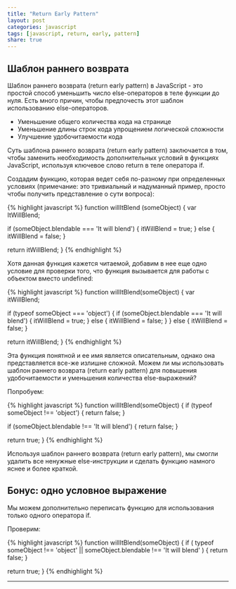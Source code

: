 ```yaml
---
title: "Return Early Pattern"
layout: post
categories: javascript
tags: [javascript, return, early, pattern]
share: true
---
```


## Шаблон раннего возврата

Шаблон раннего возврата (return early pattern) в JavaScript - это простой способ уменьшить число else-операторов в теле функции до нуля. Есть много причин, чтобы предпочесть этот шаблон использованию else-операторов.

* Уменьшение общего количества кода на странице
* Уменьшение длины строк кода упрощением логической сложности
* Улучшение удобочитаемости кода

Суть шаблона раннего возврата (return early pattern) заключается в том, чтобы заменить необходимость дополнительных условий в функциях JavaScript, используя ключевое слово return в теле оператора if.

Создадим функцию, которая ведет себя по-разному при определенных условиях (примечание: это тривиальный и надуманный пример, просто чтобы получить представление о сути вопроса):

{% highlight javascript %}
function willItBlend (someObject) {
  var ItWillBlend;

  if (someObject.blendable === 'It will blend') {
    itWillBlend = true;
  } else {
    itWillBlend = false;
  }

  return itWillBlend;
}
{% endhighlight %}


Хотя данная функция кажется читаемой, добавим в нее еще одно условие для проверки того, что функция вызывается для работы с объектом вместо undefined:

{% highlight javascript %}
function willItBlend(someObject) {
  var itWillBlend;

  if (typeof someObject === 'object') {
    if (someObject.blendable === 'It will blend') {
      itWillBlend = true;
    } else {
      itWillBlend = false;
    }
  } else {
    itWillBlend = false;
  }

  return itWillBlend;
}
{% endhighlight %}

Эта функция понятной и ее имя является описательным, однако она представляется все-же излишне сложной. Можем ли мы использовать шаблон раннего возврата (return early pattern) для повышения удобочитаемости и уменьшения количества else-выражений?

Попробуем:

{% highlight javascript %}
function willItBlend(someObject) {
  if (typeof someObject !== 'object') {
    return false;
  }

  if (someObject.blendable !== 'It will blend') {
    return false;
  }

  return true;
}
{% endhighlight %}

Используя шаблон раннего возврата (return early pattern), мы смогли удалить все ненужные else-инструкции и сделать функцию намного яснее и более краткой.

## Бонус: одно условное выражение

Мы можем дополнительно переписать функцию для использования только одного оператора if.

Проверим:

{% highlight javascript %}
function willItBlend(someObject) {
  if (
    typeof someObject !== 'object' ||
    someObject.blendable !== 'It will blend'
    ) {
    return false;
  }

  return true;
}
{% endhighlight %}

***
